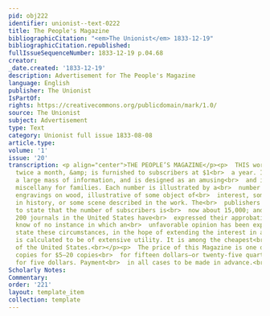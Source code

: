 ```yaml
---
pid: obj222
identifier: unionist--text-0222
title: The People's Magazine
bibliographicCitation: "<em>The Unionist</em> 1833-12-19"
bibliographicCitation.republished: 
fullIssueSequenceNumber: 1833-12-19 p.04.68
creator: 
_date.created: '1833-12-19'
description: Advertisement for The People's Magazine
language: English
publisher: The Unionist
IsPartOf: 
rights: https://creativecommons.org/publicdomain/mark/1.0/
source: The Unionist
subject: Advertisement
type: Text
category: Unionist full issue 1833-08-08
article.type: 
volume: '1'
issue: '20'
transcription: <p align="center">THE PEOPLE’S MAGAZINE</p><p>  THIS work is published
  twice a month, &amp; is furnished to subscribers at $1<br>  a year. It contains
  a large mass of information, and is designed as an amusing<br>  and instructive
  miscellany for families. Each number is illustrated by a<br>  number of beautiful
  engravings on wood, illustrative of some object of<br>  interest, some incident
  in history, or some scene described in the work. The<br>  publishers have the satisfaction
  to state that the number of subscribers is<br>  now about 15,000; and while about
  200 journals in the United States have<br>  expressed their approbation of it, we
  know of no instance in which an<br>  unfavorable opinion has been expressed.<br></p><p>  We
  state these circumstances, in the hope of extending the interest in a work,<br>  which
  is calculated to be of extensive utility. It is among the cheapest<br>  periodicals
  of the United States.<br></p><p>  The price of this Magazine is one dollar a year—six
  copies for $5—20 copies<br>  for fifteen dollars—or twenty-five quarterly parts
  for five dollars. Payment<br>  in all cases to be made in advance.<br></p><p>  &nbsp;&nbsp;&nbsp;&nbsp;&nbsp;&nbsp;&nbsp;&nbsp;&nbsp;&nbsp;&nbsp;&nbsp;&nbsp;&nbsp;&nbsp;&nbsp;&nbsp;&nbsp;&nbsp;&nbsp;&nbsp;&nbsp;&nbsp;&nbsp;&nbsp;&nbsp;&nbsp;&nbsp;&nbsp;&nbsp;&nbsp;&nbsp;&nbsp;&nbsp;&nbsp;&nbsp;&nbsp;&nbsp;&nbsp;&nbsp;&nbsp;&nbsp;&nbsp;&nbsp;&nbsp;&nbsp;&nbsp;&nbsp;&nbsp;&nbsp;&nbsp;&nbsp;&nbsp;&nbsp;&nbsp;&nbsp;&nbsp;&nbsp;&nbsp;&nbsp;&nbsp;&nbsp;&nbsp;&nbsp;&nbsp;&nbsp;&nbsp;&nbsp;&nbsp;&nbsp;&nbsp;<br>  Nov.<br>  27&nbsp;&nbsp;&nbsp;&nbsp;&nbsp;&nbsp;&nbsp;&nbsp;&nbsp;&nbsp;&nbsp;&nbsp;&nbsp;&nbsp;&nbsp;&nbsp;&nbsp;&nbsp;&nbsp;&nbsp;&nbsp;&nbsp;&nbsp;&nbsp;&nbsp;&nbsp;&nbsp;&nbsp;&nbsp;&nbsp;&nbsp;&nbsp;&nbsp;&nbsp;&nbsp;<br>  18<br></p><p></p>
Scholarly Notes: 
Commentary: 
order: '221'
layout: template_item
collection: template
---
```

